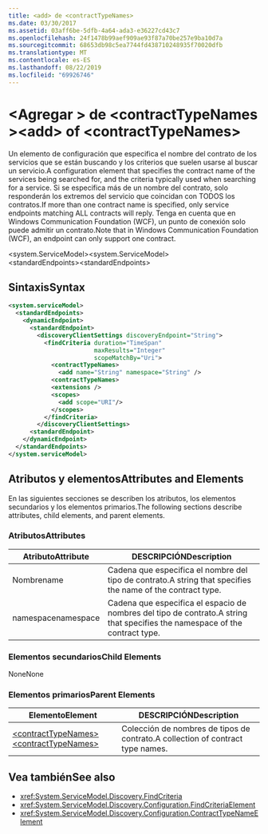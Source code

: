 ```yaml
---
title: <add> de <contractTypeNames>
ms.date: 03/30/2017
ms.assetid: 03aff6be-5dfb-4a64-ada3-e36227cd43c7
ms.openlocfilehash: 24f1478b99aef909ae93f87a70be257e9ba10d7a
ms.sourcegitcommit: 68653db98c5ea7744fd438710248935f70020dfb
ms.translationtype: MT
ms.contentlocale: es-ES
ms.lasthandoff: 08/22/2019
ms.locfileid: "69926746"
---
```

# <a name="add-of-contracttypenames"></a><span data-ttu-id="0d00d-102">\<Agregar > de \<contractTypeNames ></span><span class="sxs-lookup"><span data-stu-id="0d00d-102">\<add> of \<contractTypeNames></span></span>
<span data-ttu-id="0d00d-103">Un elemento de configuración que especifica el nombre del contrato de los servicios que se están buscando y los criterios que suelen usarse al buscar un servicio.</span><span class="sxs-lookup"><span data-stu-id="0d00d-103">A configuration element that specifies the contract name of the services being searched for, and the criteria typically used when searching for a service.</span></span> <span data-ttu-id="0d00d-104">Si se especifica más de un nombre del contrato, solo responderán los extremos del servicio que coincidan con TODOS los contratos.</span><span class="sxs-lookup"><span data-stu-id="0d00d-104">If more than one contract name is specified, only service endpoints matching ALL contracts will reply.</span></span> <span data-ttu-id="0d00d-105">Tenga en cuenta que en Windows Communication Foundation (WCF), un punto de conexión solo puede admitir un contrato.</span><span class="sxs-lookup"><span data-stu-id="0d00d-105">Note that in Windows Communication Foundation (WCF), an endpoint can only support one contract.</span></span>  
  
 <span data-ttu-id="0d00d-106">\<system.ServiceModel></span><span class="sxs-lookup"><span data-stu-id="0d00d-106">\<system.ServiceModel></span></span>  
<span data-ttu-id="0d00d-107">\<standardEndpoints></span><span class="sxs-lookup"><span data-stu-id="0d00d-107">\<standardEndpoints></span></span>  
  
## <a name="syntax"></a><span data-ttu-id="0d00d-108">Sintaxis</span><span class="sxs-lookup"><span data-stu-id="0d00d-108">Syntax</span></span>  
  
```xml  
<system.serviceModel>
  <standardEndpoints>
    <dynamicEndpoint>
      <standardEndpoint>
        <discoveryClientSettings discoveryEndpoint="String">
          <findCriteria duration="TimeSpan"
                        maxResults="Integer"
                        scopeMatchBy="Uri">
            <contractTypeNames>
              <add name="String" namespace="String" />
            <contractTypeNames>
            <extensions />
            <scopes>
              <add scope="URI"/>
            </scopes>
          </findCriteria>
        </discoveryClientSettings>
      <standardEndpoint>
    </dynamicEndpoint>
  </standardEndpoints>
</system.serviceModel>
```  
  
## <a name="attributes-and-elements"></a><span data-ttu-id="0d00d-109">Atributos y elementos</span><span class="sxs-lookup"><span data-stu-id="0d00d-109">Attributes and Elements</span></span>  
 <span data-ttu-id="0d00d-110">En las siguientes secciones se describen los atributos, los elementos secundarios y los elementos primarios.</span><span class="sxs-lookup"><span data-stu-id="0d00d-110">The following sections describe attributes, child elements, and parent elements.</span></span>  
  
### <a name="attributes"></a><span data-ttu-id="0d00d-111">Atributos</span><span class="sxs-lookup"><span data-stu-id="0d00d-111">Attributes</span></span>  
  
|<span data-ttu-id="0d00d-112">Atributo</span><span class="sxs-lookup"><span data-stu-id="0d00d-112">Attribute</span></span>|<span data-ttu-id="0d00d-113">DESCRIPCIÓN</span><span class="sxs-lookup"><span data-stu-id="0d00d-113">Description</span></span>|  
|---------------|-----------------|  
|<span data-ttu-id="0d00d-114">Nombre</span><span class="sxs-lookup"><span data-stu-id="0d00d-114">name</span></span>|<span data-ttu-id="0d00d-115">Cadena que especifica el nombre del tipo de contrato.</span><span class="sxs-lookup"><span data-stu-id="0d00d-115">A string that specifies the name of the contract type.</span></span>|  
|<span data-ttu-id="0d00d-116">namespace</span><span class="sxs-lookup"><span data-stu-id="0d00d-116">namespace</span></span>|<span data-ttu-id="0d00d-117">Cadena que especifica el espacio de nombres del tipo de contrato.</span><span class="sxs-lookup"><span data-stu-id="0d00d-117">A string that specifies the namespace of the contract type.</span></span>|  
  
### <a name="child-elements"></a><span data-ttu-id="0d00d-118">Elementos secundarios</span><span class="sxs-lookup"><span data-stu-id="0d00d-118">Child Elements</span></span>  
 <span data-ttu-id="0d00d-119">None</span><span class="sxs-lookup"><span data-stu-id="0d00d-119">None</span></span>  
  
### <a name="parent-elements"></a><span data-ttu-id="0d00d-120">Elementos primarios</span><span class="sxs-lookup"><span data-stu-id="0d00d-120">Parent Elements</span></span>  
  
|<span data-ttu-id="0d00d-121">Elemento</span><span class="sxs-lookup"><span data-stu-id="0d00d-121">Element</span></span>|<span data-ttu-id="0d00d-122">DESCRIPCIÓN</span><span class="sxs-lookup"><span data-stu-id="0d00d-122">Description</span></span>|  
|-------------|-----------------|  
|[<span data-ttu-id="0d00d-123">\<contractTypeNames></span><span class="sxs-lookup"><span data-stu-id="0d00d-123">\<contractTypeNames></span></span>](contracttypenames.md)|<span data-ttu-id="0d00d-124">Colección de nombres de tipos de contrato.</span><span class="sxs-lookup"><span data-stu-id="0d00d-124">A collection of contract type names.</span></span>|  
  
## <a name="see-also"></a><span data-ttu-id="0d00d-125">Vea también</span><span class="sxs-lookup"><span data-stu-id="0d00d-125">See also</span></span>

- <xref:System.ServiceModel.Discovery.FindCriteria>
- <xref:System.ServiceModel.Discovery.Configuration.FindCriteriaElement>
- <xref:System.ServiceModel.Discovery.Configuration.ContractTypeNameElement>
